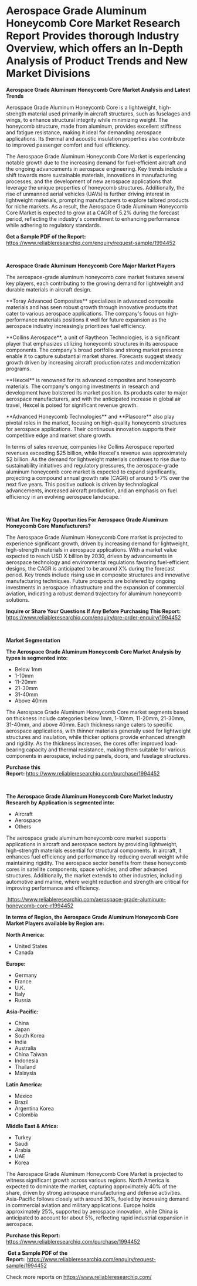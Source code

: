 <p><h1>Aerospace Grade Aluminum Honeycomb Core Market Research Report Provides thorough Industry Overview, which offers an In-Depth Analysis of Product Trends and New Market Divisions</h1></p><p><strong>Aerospace Grade Aluminum Honeycomb Core Market Analysis and Latest Trends</strong></p>
<p><p>Aerospace Grade Aluminum Honeycomb Core is a lightweight, high-strength material used primarily in aircraft structures, such as fuselages and wings, to enhance structural integrity while minimizing weight. The honeycomb structure, made from aluminum, provides excellent stiffness and fatigue resistance, making it ideal for demanding aerospace applications. Its thermal and acoustic insulation properties also contribute to improved passenger comfort and fuel efficiency.</p><p>The Aerospace Grade Aluminum Honeycomb Core Market is experiencing notable growth due to the increasing demand for fuel-efficient aircraft and the ongoing advancements in aerospace engineering. Key trends include a shift towards more sustainable materials, innovations in manufacturing processes, and the development of new aerospace applications that leverage the unique properties of honeycomb structures. Additionally, the rise of unmanned aerial vehicles (UAVs) is further driving interest in lightweight materials, prompting manufacturers to explore tailored products for niche markets. As a result, the Aerospace Grade Aluminum Honeycomb Core Market is expected to grow at a CAGR of 5.2% during the forecast period, reflecting the industry's commitment to enhancing performance while adhering to regulatory standards.</p></p>
<p><strong>Get a Sample PDF of the Report:&nbsp;</strong> <a href="https://www.reliableresearchiq.com/enquiry/request-sample/1994452?utm_campaign=2209&utm_medium=2&utm_source=Github&utm_content=ia&utm_term=05022025&utm_id=aerospace-grade-aluminum-honeycomb-core">https://www.reliableresearchiq.com/enquiry/request-sample/1994452</a></p>
<p>&nbsp;</p>
<p><strong>Aerospace Grade Aluminum Honeycomb Core Major Market Players</strong></p>
<p><p>The aerospace-grade aluminum honeycomb core market features several key players, each contributing to the growing demand for lightweight and durable materials in aircraft design.</p><p>**Toray Advanced Composites** specializes in advanced composite materials and has seen robust growth through innovative products that cater to various aerospace applications. The company's focus on high-performance materials positions it well for future expansion as the aerospace industry increasingly prioritizes fuel efficiency.</p><p>**Collins Aerospace**, a unit of Raytheon Technologies, is a significant player that emphasizes utilizing honeycomb structures in its aerospace components. The company's broad portfolio and strong market presence enable it to capture substantial market shares. Forecasts suggest steady growth driven by increasing aircraft production rates and modernization programs.</p><p>**Hexcel** is renowned for its advanced composites and honeycomb materials. The company's ongoing investments in research and development have bolstered its market position. Its products cater to major aerospace manufacturers, and with the anticipated increase in global air travel, Hexcel is poised for significant revenue growth.</p><p>**Advanced Honeycomb Technologies** and **Plascore** also play pivotal roles in the market, focusing on high-quality honeycomb structures for aerospace applications. Their continuous innovation supports their competitive edge and market share growth.</p><p>In terms of sales revenue, companies like Collins Aerospace reported revenues exceeding $25 billion, while Hexcel's revenue was approximately $2 billion. As the demand for lightweight materials continues to rise due to sustainability initiatives and regulatory pressures, the aerospace-grade aluminum honeycomb core market is expected to expand significantly, projecting a compound annual growth rate (CAGR) of around 5-7% over the next five years. This positive outlook is driven by technological advancements, increased aircraft production, and an emphasis on fuel efficiency in an evolving aerospace landscape.</p></p>
<p>&nbsp;</p>
<p><strong>What Are The Key Opportunities For Aerospace Grade Aluminum Honeycomb Core Manufacturers?</strong></p>
<p><p>The Aerospace Grade Aluminum Honeycomb Core market is projected to experience significant growth, driven by increasing demand for lightweight, high-strength materials in aerospace applications. With a market value expected to reach USD X billion by 2030, driven by advancements in aerospace technology and environmental regulations favoring fuel-efficient designs, the CAGR is anticipated to be around X% during the forecast period. Key trends include rising use in composite structures and innovative manufacturing techniques. Future prospects are bolstered by ongoing investments in aerospace infrastructure and the expansion of commercial aviation, indicating a robust demand trajectory for aluminum honeycomb solutions.</p></p>
<p><strong>Inquire or Share Your Questions If Any Before Purchasing This Report:</strong> <a href="https://www.reliableresearchiq.com/enquiry/pre-order-enquiry/1994452?utm_campaign=2209&utm_medium=2&utm_source=Github&utm_content=ia&utm_term=05022025&utm_id=aerospace-grade-aluminum-honeycomb-core">https://www.reliableresearchiq.com/enquiry/pre-order-enquiry/1994452</a></p>
<p>&nbsp;</p>
<p><strong>Market Segmentation</strong></p>
<p><strong>The Aerospace Grade Aluminum Honeycomb Core Market Analysis by types is segmented into:</strong></p>
<p><ul><li>Below 1mm</li><li>1-10mm</li><li>11-20mm</li><li>21-30mm</li><li>31-40mm</li><li>Above 40mm</li></ul></p>
<p><p>The Aerospace Grade Aluminum Honeycomb Core market segments based on thickness include categories below 1mm, 1-10mm, 11-20mm, 21-30mm, 31-40mm, and above 40mm. Each thickness range caters to specific aerospace applications, with thinner materials generally used for lightweight structures and insulation, while thicker options provide enhanced strength and rigidity. As the thickness increases, the cores offer improved load-bearing capacity and thermal resistance, making them suitable for various components in aerospace, including panels, doors, and fuselage structures.</p></p>
<p><strong>Purchase this Report:&nbsp;</strong><a href="https://www.reliableresearchiq.com/purchase/1994452?utm_campaign=2209&utm_medium=2&utm_source=Github&utm_content=ia&utm_term=05022025&utm_id=aerospace-grade-aluminum-honeycomb-core">https://www.reliableresearchiq.com/purchase/1994452</a></p>
<p>&nbsp;</p>
<p><strong>The Aerospace Grade Aluminum Honeycomb Core Market Industry Research by Application is segmented into:</strong></p>
<p><ul><li>Aircraft</li><li>Aerospace</li><li>Others</li></ul></p>
<p><p>The aerospace grade aluminum honeycomb core market supports applications in aircraft and aerospace sectors by providing lightweight, high-strength materials essential for structural components. In aircraft, it enhances fuel efficiency and performance by reducing overall weight while maintaining rigidity. The aerospace sector benefits from these honeycomb cores in satellite components, space vehicles, and other advanced structures. Additionally, the market extends to other industries, including automotive and marine, where weight reduction and strength are critical for improving performance and efficiency.</p></p>
<p><a href="https://www.reliableresearchiq.com/aerospace-grade-aluminum-honeycomb-core-r1994452?utm_campaign=2209&utm_medium=2&utm_source=Github&utm_content=ia&utm_term=05022025&utm_id=aerospace-grade-aluminum-honeycomb-core">&nbsp;https://www.reliableresearchiq.com/aerospace-grade-aluminum-honeycomb-core-r1994452</a></p>
<p><strong>In terms of Region, the Aerospace Grade Aluminum Honeycomb Core Market Players available by Region are:</strong></p>
<p>
    <p> <strong> North America: </strong>
        <ul>
            <li>United States</li>
            <li>Canada</li>
        </ul>
        </p> 
    <p> <strong> Europe: </strong>
        <ul>
            <li>Germany</li>
            <li>France</li>
            <li>U.K.</li>
            <li>Italy</li>
            <li>Russia</li>
        </ul>
        </p> 
    <p> <strong> Asia-Pacific: </strong>
        <ul>
            <li>China</li>
            <li>Japan</li>
            <li>South Korea</li>
            <li>India</li>
            <li>Australia</li>
            <li>China Taiwan</li>
            <li>Indonesia</li>
            <li>Thailand</li>
            <li>Malaysia</li>
        </ul>
        </p> 
    <p> <strong> Latin America: </strong>
        <ul>
            <li>Mexico</li>
            <li>Brazil</li>
            <li>Argentina Korea</li>
            <li>Colombia</li>
        </ul>
        </p> 
    <p> <strong> Middle East & Africa: </strong>
        <ul>
            <li>Turkey</li>
            <li>Saudi</li>
            <li>Arabia</li>
            <li>UAE</li>
            <li>Korea</li>
        </ul>
    </p>
    </p>
<p><p>The Aerospace Grade Aluminum Honeycomb Core Market is projected to witness significant growth across various regions. North America is expected to dominate the market, capturing approximately 40% of the share, driven by strong aerospace manufacturing and defense activities. Asia-Pacific follows closely with around 30%, fueled by increasing demand in commercial aviation and military applications. Europe holds approximately 25%, supported by aerospace innovation, while China is anticipated to account for about 5%, reflecting rapid industrial expansion in aerospace.</p></p>
<p><strong>Purchase this Report: </strong><a href="https://www.reliableresearchiq.com/purchase/1994452?utm_campaign=2209&utm_medium=2&utm_source=Github&utm_content=ia&utm_term=05022025&utm_id=aerospace-grade-aluminum-honeycomb-core">https://www.reliableresearchiq.com/purchase/1994452</a></p>
<p>&nbsp;<strong>Get a Sample PDF of the Report:&nbsp;&nbsp;</strong><a href="https://www.reliableresearchiq.com/enquiry/request-sample/1994452?utm_campaign=2209&utm_medium=2&utm_source=Github&utm_content=ia&utm_term=05022025&utm_id=aerospace-grade-aluminum-honeycomb-core">https://www.reliableresearchiq.com/enquiry/request-sample/1994452</a></p>
<p><strong></strong></p>
<p>Check more reports on <a href="https://www.reliableresearchiq.com/?utm_campaign=2209&utm_medium=2&utm_source=Github&utm_content=ia&utm_term=05022025&utm_id=aerospace-grade-aluminum-honeycomb-core">https://www.reliableresearchiq.com/</a></p>